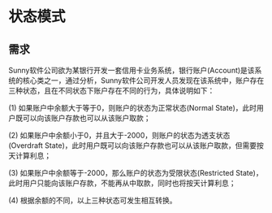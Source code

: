 # 状态模式

## 需求

Sunny软件公司欲为某银行开发一套信用卡业务系统，银行账户(Account)是该系统的核心类之一，通过分析，Sunny软件公司开发人员发现在该系统中，账户存在三种状态，且在不同状态下账户存在不同的行为，具体说明如下：

(1) 如果账户中余额大于等于0，则账户的状态为正常状态(Normal State)，此时用户既可以向该账户存款也可以从该账户取款；

(2) 如果账户中余额小于0，并且大于-2000，则账户的状态为透支状态(Overdraft State)，此时用户既可以向该账户存款也可以从该账户取款，但需要按天计算利息；

(3) 如果账户中余额等于-2000，那么账户的状态为受限状态(Restricted State)，此时用户只能向该账户存款，不能再从中取款，同时也将按天计算利息；

(4) 根据余额的不同，以上三种状态可发生相互转换。